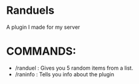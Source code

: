 # Randuels
A plugin I made for my server

# COMMANDS:

* /randuel : Gives you 5 random items from a list.
* /raninfo : Tells you info about the plugin
